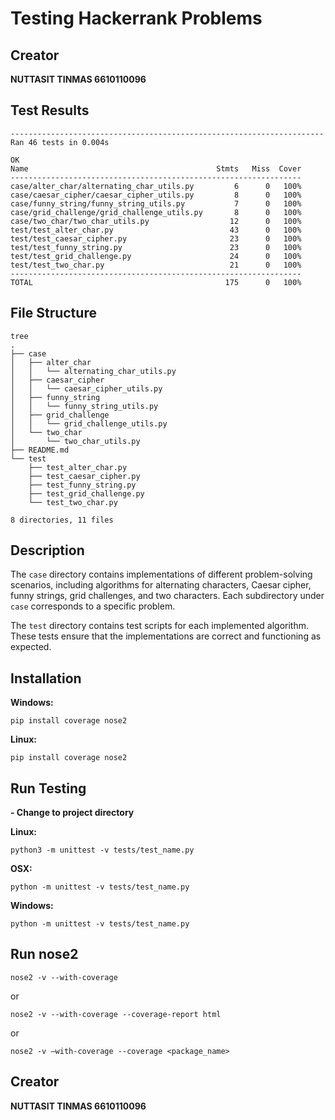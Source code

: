 # Testing Hackerrank Problems

## Creator

**NUTTASIT TINMAS 6610110096**


## Test Results

```
----------------------------------------------------------------------
Ran 46 tests in 0.004s

OK
Name                                          Stmts   Miss  Cover
-----------------------------------------------------------------
case/alter_char/alternating_char_utils.py         6      0   100%
case/caesar_cipher/caesar_cipher_utils.py         8      0   100%
case/funny_string/funny_string_utils.py           7      0   100%
case/grid_challenge/grid_challenge_utils.py       8      0   100%
case/two_char/two_char_utils.py                  12      0   100%
test/test_alter_char.py                          43      0   100%
test/test_caesar_cipher.py                       23      0   100%
test/test_funny_string.py                        23      0   100%
test/test_grid_challenge.py                      24      0   100%
test/test_two_char.py                            21      0   100%
-----------------------------------------------------------------
TOTAL                                           175      0   100%
```
## File Structure

```
tree
.
├── case
│   ├── alter_char
│   │   └── alternating_char_utils.py
│   ├── caesar_cipher
│   │   └── caesar_cipher_utils.py
│   ├── funny_string
│   │   └── funny_string_utils.py
│   ├── grid_challenge
│   │   └── grid_challenge_utils.py
│   └── two_char
│       └── two_char_utils.py
├── README.md
└── test
    ├── test_alter_char.py
    ├── test_caesar_cipher.py
    ├── test_funny_string.py
    ├── test_grid_challenge.py
    └── test_two_char.py

8 directories, 11 files
```
## Description

The `case` directory contains implementations of different problem-solving scenarios, including algorithms for alternating characters, Caesar cipher, funny strings, grid challenges, and two characters. Each subdirectory under `case` corresponds to a specific problem.

The `test` directory contains test scripts for each implemented algorithm. These tests ensure that the implementations are correct and functioning as expected.

## Installation

**Windows:**

    pip install coverage nose2

**Linux:**

    pip install coverage nose2

## Run Testing

**- Change to project directory**


**Linux:**

    python3 -m unittest -v tests/test_name.py

**OSX:**

    python -m unittest -v tests/test_name.py

**Windows:**

    python -m unittest -v tests/test_name.py

## Run nose2

 

    nose2 -v --with-coverage

or

    nose2 -v --with-coverage --coverage-report html

or

    nose2 -v –with-coverage --coverage <package_name>

## Creator

**NUTTASIT TINMAS 6610110096**